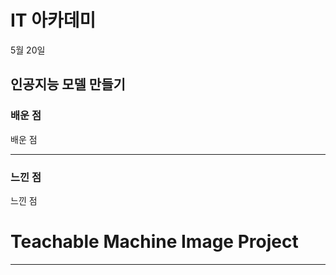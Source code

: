 IT 아카데미
=============
5월 20일

인공지능 모델 만들기
-------------
### 배운 점
배운 점

-------------
### 느낀 점
느낀 점

# Teachable Machine Image Project
---
